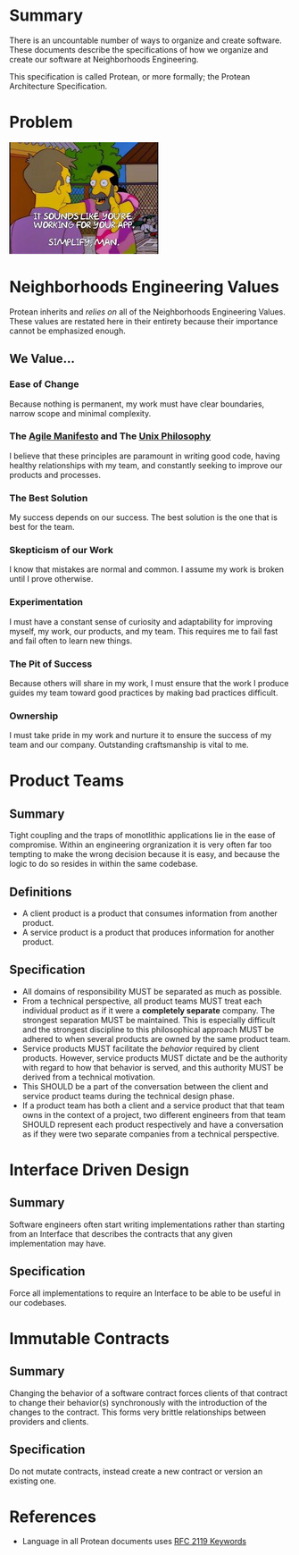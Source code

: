 # Summary
There is an uncountable number of ways to organize and create software. These documents describe the specifications of how we organize and create our software at Neighborhoods Engineering.

This specification is called Protean, or more formally; the Protean Architecture Specification.

# Problem
![simplify](images/simplify.jpeg)

# Neighborhoods Engineering Values
Protean inherits and *relies on* all of the Neighborhoods Engineering Values. These values are restated here in their entirety because their importance  cannot be emphasized enough.

## We Value...

### Ease of Change
Because nothing is permanent, my work must have clear boundaries, narrow scope and minimal complexity.

### The [Agile Manifesto](http://agilemanifesto.org/) and The [Unix Philosophy](https://en.wikipedia.org/wiki/Unix_philosophy)
I believe that these principles are paramount in writing good code, having healthy relationships with my team, and constantly seeking to improve our products and processes.

### The Best Solution
My success depends on our success. The best solution is the one that is best for the team.

### Skepticism of our Work
I know that mistakes are normal and common. I assume my work is broken until I prove otherwise.

### Experimentation
I must have a constant sense of curiosity and adaptability for improving myself, my work, our products, and my team. This requires me to fail fast and fail often to learn new things.

### The Pit of Success
Because others will share in my work, I must ensure that the work I produce guides my team toward good practices by making bad practices difficult.

### Ownership
I must take pride in my work and nurture it to ensure the success of my team and our company. Outstanding craftsmanship is vital to me.

# Product Teams
## Summary
Tight coupling and the traps of monotlithic applications lie in the ease of compromise. Within an engineering orgranization it is very often far too tempting to make the wrong decision because it is easy, and because the logic to do so resides in within the same codebase.

## Definitions
* A client product is a product that consumes information from another product.
* A service product is a product that produces information for another product.

## Specification
* All domains of responsibility MUST be separated as much as possible.
* From a technical perspective, all product teams MUST treat each individual product as if it were a **completely separate** company. The strongest separation MUST be maintained. This is especially difficult and the strongest discipline to this philosophical approach MUST be adhered to when several products are owned by the same product team.
* Service products MUST facilitate the *behavior* required by client products.  However, service products MUST dictate and be the authority with regard to how that behavior is served, and this authority MUST be derived from a technical motivation. 
* This SHOULD be a part of the conversation between the client and service product teams during the technical design phase.
* If a product team has both a client and a service product that that team owns in the context of a project, two different engineers from that team SHOULD represent each product respectively and have a conversation as if they were two separate companies from a technical perspective.

# Interface Driven Design

## Summary
Software engineers often start writing implementations rather than starting from an Interface that describes the contracts that any given implementation may have.

## Specification
Force all implementations to require an Interface to be able to be useful in our codebases.

# Immutable Contracts
## Summary
Changing the behavior of a software contract forces clients of that contract to change their behavior(s) synchronously with the introduction of the changes to the contract.  This forms very brittle relationships between providers and clients.

## Specification
Do not mutate contracts, instead create a new contract or version an existing one.

# References
* Language in all Protean documents uses [RFC 2119 Keywords](https://www.ietf.org/rfc/rfc2119.txt)
